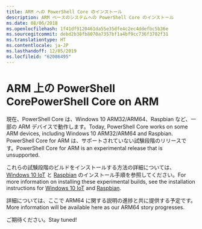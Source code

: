 ```yaml
---
title: ARM への PowerShell Core のインストール
description: ARM ベースのシステムへの PowerShell Core のインストール
ms.date: 08/06/2018
ms.openlocfilehash: 1f41df9120461da55e35dfe4c2ec4ddefbc5b36e
ms.sourcegitcommit: debd2b38fb8070a7357bf1a4bf9cc736f3702f31
ms.translationtype: HT
ms.contentlocale: ja-JP
ms.lasthandoff: 12/05/2019
ms.locfileid: "62086495"
---
```

# <a name="powershell-core-on-arm"></a><span data-ttu-id="dfb5c-103">ARM 上の PowerShell Core</span><span class="sxs-lookup"><span data-stu-id="dfb5c-103">PowerShell Core on ARM</span></span>

<span data-ttu-id="dfb5c-104">現在、PowerShell Core は、Windows 10 ARM32/ARM64、Raspbian など、一部の ARM デバイスで動作します。</span><span class="sxs-lookup"><span data-stu-id="dfb5c-104">Today, PowerShell Core works on some ARM devices, including Windows 10 ARM32/ARM64 and Raspbian.</span></span>
<span data-ttu-id="dfb5c-105">PowerShell Core for ARM は、サポートされていない試験段階のリリースです。</span><span class="sxs-lookup"><span data-stu-id="dfb5c-105">PowerShell Core for ARM is an experimental release that is unsupported.</span></span>

<span data-ttu-id="dfb5c-106">これらの試験段階のビルドをインストールする方法の詳細については、[Windows 10 IoT](installing-powershell-core-on-windows.md#deploying-on-windows-iot) と [Raspbian](installing-powershell-core-on-linux.md#raspbian) のインストール手順を参照してください。</span><span class="sxs-lookup"><span data-stu-id="dfb5c-106">For more information on installing these experimental builds, see the installation instructions for [Windows 10 IoT](installing-powershell-core-on-windows.md#deploying-on-windows-iot) and [Raspbian](installing-powershell-core-on-linux.md#raspbian).</span></span>

<span data-ttu-id="dfb5c-107">詳細については、ここで ARM64 に関する説明の進捗と共に提供する予定です。</span><span class="sxs-lookup"><span data-stu-id="dfb5c-107">More information will be available here as our ARM64 story progresses.</span></span>

<span data-ttu-id="dfb5c-108">ご期待ください。</span><span class="sxs-lookup"><span data-stu-id="dfb5c-108">Stay tuned!</span></span>
